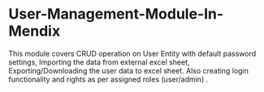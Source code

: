 # User-Management-Module-In-Mendix
This module covers CRUD operation on User Entity with default password settings, Importing the data from external excel sheet, Exporting/Downloading the user data to excel sheet. Also creating login functionality and rights as per assigned roles (user/admin) .
